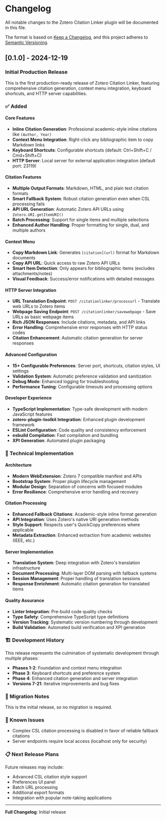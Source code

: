 # Changelog

All notable changes to the Zotero Citation Linker plugin will be documented in this file.

The format is based on [Keep a Changelog](https://keepachangelog.com/en/1.0.0/),
and this project adheres to [Semantic Versioning](https://semver.org/spec/v2.0.0.html).

## [0.1.0] - 2024-12-19

### Initial Production Release

This is the first production-ready release of Zotero Citation Linker, featuring comprehensive citation generation, context menu integration, keyboard shortcuts, and HTTP server capabilities.

### ✅ Added

#### Core Features

- **Inline Citation Generation**: Professional academic-style inline citations like `(Author, Year)`
- **Context Menu Integration**: Right-click any bibliographic item to copy Markdown links
- **Keyboard Shortcuts**: Configurable shortcuts (default: Ctrl+Shift+C / Cmd+Shift+C)
- **HTTP Server**: Local server for external application integration (default port: 23119)

#### Citation Features

- **Multiple Output Formats**: Markdown, HTML, and plain text citation formats
- **Smart Fallback System**: Robust citation generation even when CSL processing fails
- **API URL Generation**: Automatic Zotero API URLs using `Zotero.URI.getItemURI()`
- **Batch Processing**: Support for single items and multiple selections
- **Enhanced Author Handling**: Proper formatting for single, dual, and multiple authors

#### Context Menu

- **Copy Markdown Link**: Generates `[citation](url)` format for Markdown documents
- **Copy API URL**: Quick access to raw Zotero API URLs
- **Smart Item Detection**: Only appears for bibliographic items (excludes attachments/notes)
- **Visual Feedback**: Success/error notifications with detailed messages

#### HTTP Server Integration

- **URL Translation Endpoint**: `POST /citationlinker/processurl` - Translate web URLs to Zotero items
- **Webpage Saving Endpoint**: `POST /citationlinker/savewebpage` - Save URLs as basic webpage items
- **Rich JSON Responses**: Include citations, metadata, and API links
- **Error Handling**: Comprehensive error responses with HTTP status codes
- **Citation Enhancement**: Automatic citation generation for server responses

#### Advanced Configuration

- **15+ Configurable Preferences**: Server port, shortcuts, citation styles, UI settings
- **Validation System**: Automatic preference validation and sanitization
- **Debug Mode**: Enhanced logging for troubleshooting
- **Performance Tuning**: Configurable timeouts and processing options

#### Developer Experience

- **TypeScript Implementation**: Type-safe development with modern JavaScript features
- **zotero-plugin-toolkit Integration**: Enhanced plugin development framework
- **ESLint Configuration**: Code quality and consistency enforcement
- **esbuild Compilation**: Fast compilation and bundling
- **XPI Generation**: Automated plugin packaging

### 🔧 Technical Implementation

#### Architecture

- **Modern WebExtension**: Zotero 7 compatible manifest and APIs
- **Bootstrap System**: Proper plugin lifecycle management
- **Modular Design**: Separation of concerns with focused modules
- **Error Resilience**: Comprehensive error handling and recovery

#### Citation Processing

- **Enhanced Fallback Citations**: Academic-style inline format generation
- **API Integration**: Uses Zotero's native URI generation methods
- **Style Support**: Respects user's QuickCopy preferences where applicable
- **Metadata Extraction**: Enhanced extraction from academic websites (IEEE, etc.)

#### Server Implementation

- **Translation System**: Deep integration with Zotero's translation infrastructure
- **Document Processing**: Multi-layer DOM parsing with fallback systems
- **Session Management**: Proper handling of translation sessions
- **Response Enrichment**: Automatic citation generation for translated items

#### Quality Assurance

- **Linter Integration**: Pre-build code quality checks
- **Type Safety**: Comprehensive TypeScript type definitions
- **Version Tracking**: Systematic version numbering through development
- **Build Validation**: Automated build verification and XPI generation

### 🏗️ Development History

This release represents the culmination of systematic development through multiple phases:

- **Phases 1-2**: Foundation and context menu integration
- **Phase 3**: Keyboard shortcuts and preference system  
- **Phase 4**: Enhanced citation generation and server integration
- **Versions 7-21**: Iterative improvements and bug fixes

### 🔄 Migration Notes

This is the initial release, so no migration is required.

### 🐛 Known Issues

- Complex CSL citation processing is disabled in favor of reliable fallback citations
- Server endpoints require local access (localhost only for security)

### 📋 Next Release Plans

Future releases may include:

- Advanced CSL citation style support
- Preferences UI panel
- Batch URL processing
- Additional export formats
- Integration with popular note-taking applications

---

**Full Changelog**: Initial release
